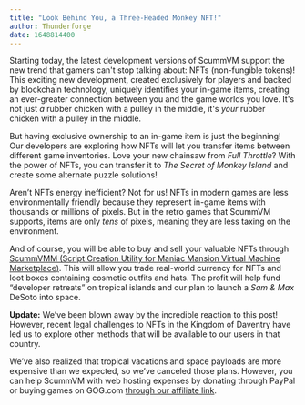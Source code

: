 ```yaml
---
title: "Look Behind You, a Three-Headed Monkey NFT!"
author: Thunderforge
date: 1648814400
---
```


Starting today, the latest development versions of ScummVM support the new trend that gamers can't stop talking about: NFTs (non-fungible tokens)! This exciting new development, created exclusively for players and backed by blockchain technology, uniquely identifies your in-game items, creating an ever-greater connection between you and the game worlds you love. It's not just *a* rubber chicken with a pulley in the middle, it's *your* rubber chicken with a pulley in the middle.

But having exclusive ownership to an in-game item is just the beginning! Our developers are exploring how NFTs will let you transfer items between different game inventories. Love your new chainsaw from *Full Throttle*? With the power of NFTs, you can transfer it to *The Secret of Monkey Island* and create some alternate puzzle solutions!

Aren’t NFTs energy inefficient? Not for us! NFTs in modern games are less environmentally friendly because they represent in-game items with thousands or millions of pixels. But in the retro games that ScummVM supports, items are only *tens* of pixels, meaning they are less taxing on the environment.

And of course, you will be able to buy and sell your valuable NFTs through [ScummVMM (Script Creation Utility for Maniac Mansion Virtual Machine Marketplace)](https://opensea.io/collection/scummvm). This will allow you trade real-world currency for NFTs and loot boxes containing cosmetic outfits and hats. The profit will help fund “developer retreats” on tropical islands and our plan to launch a *Sam & Max* DeSoto into space.

**Update:** We’ve been blown away by the incredible reaction to this post! However, recent legal challenges to NFTs in the Kingdom of Daventry have led us to explore other methods that will be available to our users in that country.

We’ve also realized that tropical vacations and space payloads are more expensive than we expected, so we’ve canceled those plans. However, you can help ScummVM with web hosting expenses by donating through PayPal or buying games on GOG.com [through our affiliate link](https://www.gog.com/?pp=22d200f8670dbdb3e253a90eee5098477c95c23d).
